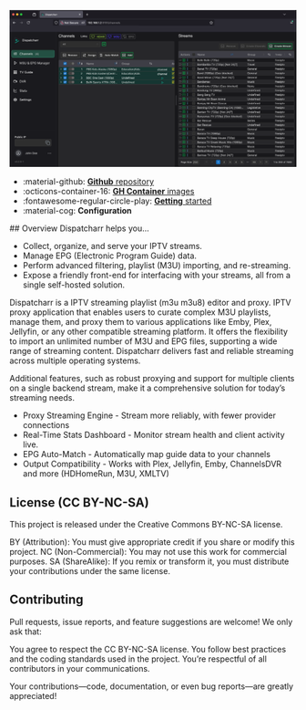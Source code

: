 
<p align="center">
  <a href="https://dispatcharr.github.io/Dispatcharr-Docs/getting-started/">
    <img src="assets/dispatcharr_ui_beta.png" alt="Dispatcharr UI">
  </a>
</p>
<div class="grid cards" markdown>

- :material-github: [__Github__ repository](https://github.com/Dispatcharr/Dispatcharr)
- :octicons-container-16: [__GH Container__ images](https://github.com/Dispatcharr/Dispatcharr/pkgs/container/dispatcharr)
- :fontawesome-regular-circle-play: [__Getting__ started](installation.md)
- :material-cog: __Configuration__


</div>
## Overview
Dispatcharr helps you...

- Collect, organize, and serve your IPTV streams.
- Manage EPG (Electronic Program Guide) data.
- Perform advanced filtering, playlist (M3U) importing, and re-streaming.
- Expose a friendly front-end for interfacing with your streams, all from a single self-hosted solution.

Dispatcharr is a IPTV streaming playlist (m3u m3u8) editor and proxy. IPTV proxy application that enables users to curate complex M3U playlists, manage them, and proxy them to various applications like Emby, Plex, Jellyfin, or any other compatible streaming platform. It offers the flexibility to import an unlimited number of M3U and EPG files, supporting a wide range of streaming content. Dispatcharr delivers fast and reliable streaming across multiple operating systems. 

Additional features, such as robust proxying and support for multiple clients on a single backend stream, make it a comprehensive solution for today’s streaming needs. 

  - Proxy Streaming Engine - Stream more reliably, with fewer provider connections 
  - Real-Time Stats Dashboard - Monitor stream health and client activity live. 
  - EPG Auto-Match - Automatically map guide data to your channels 
  - Output Compatibility - Works with Plex, Jellyfin, Emby, ChannelsDVR and more (HDHomeRun, M3U, XMLTV)

## License (CC BY-NC-SA)

This project is released under the Creative Commons BY-NC-SA license.

BY (Attribution): You must give appropriate credit if you share or modify this project.
NC (Non-Commercial): You may not use this work for commercial purposes.
SA (ShareAlike): If you remix or transform it, you must distribute your contributions under the same license.

## Contributing
Pull requests, issue reports, and feature suggestions are welcome! We only ask that:

You agree to respect the CC BY-NC-SA license.
You follow best practices and the coding standards used in the project.
You’re respectful of all contributors in your communications.

Your contributions—code, documentation, or even bug reports—are greatly appreciated!
